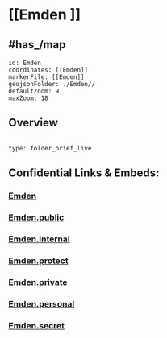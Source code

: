 # [[Emden ]]


## #has_/map 


```leaflet
id: Emden
coordinates: [[Emden]] 
markerFile: [[Emden]] 
geojsonFolder: ./Emden//
defaultZoom: 9 
maxZoom: 18
```


## Overview



```folderv
```

```ccard
type: folder_brief_live
```
 


## Confidential Links & Embeds: 

### [Emden](/_Standards/Earth/Continent/Europe/Europe~Central/Germany/Germany~West/Niedersachsen/counties~Niedersachsen/Emden.md) 

### [Emden.public](/_public/Earth/Continent/Europe/Europe~Central/Germany/Germany~West/Niedersachsen/counties~Niedersachsen/Emden.public.md) 

### [Emden.internal](/_internal/Earth/Continent/Europe/Europe~Central/Germany/Germany~West/Niedersachsen/counties~Niedersachsen/Emden.internal.md) 

### [Emden.protect](/_protect/Earth/Continent/Europe/Europe~Central/Germany/Germany~West/Niedersachsen/counties~Niedersachsen/Emden.protect.md) 

### [Emden.private](/_private/Earth/Continent/Europe/Europe~Central/Germany/Germany~West/Niedersachsen/counties~Niedersachsen/Emden.private.md) 

### [Emden.personal](/_personal/Earth/Continent/Europe/Europe~Central/Germany/Germany~West/Niedersachsen/counties~Niedersachsen/Emden.personal.md) 

### [Emden.secret](/_secret/Earth/Continent/Europe/Europe~Central/Germany/Germany~West/Niedersachsen/counties~Niedersachsen/Emden.secret.md)

